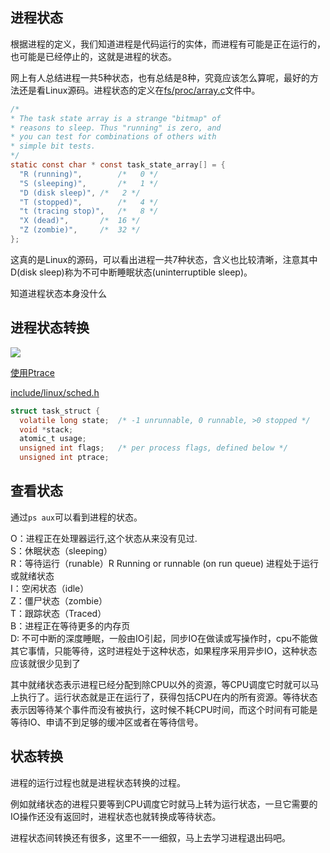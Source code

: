 
## 进程状态

根据进程的定义，我们知道进程是代码运行的实体，而进程有可能是正在运行的，也可能是已经停止的，这就是进程的状态。

网上有人总结进程一共5种状态，也有总结是8种，究竟应该怎么算呢，最好的方法还是看Linux源码。进程状态的定义在[fs/proc/array.c](https://github.com/torvalds/linux/blob/b6da0076bab5a12afb19312ffee41c95490af2a0/fs/proc/array.c)文件中。

```c
/*
* The task state array is a strange "bitmap" of
* reasons to sleep. Thus "running" is zero, and
* you can test for combinations of others with
* simple bit tests.
*/
static const char * const task_state_array[] = {
  "R (running)",		/*   0 */
  "S (sleeping)",		/*   1 */
  "D (disk sleep)",	/*   2 */
  "T (stopped)",		/*   4 */
  "t (tracing stop)",	/*   8 */
  "X (dead)",		/*  16 */
  "Z (zombie)",		/*  32 */
};
```

这真的是Linux的源码，可以看出进程一共7种状态，含义也比较清晰，注意其中D(disk sleep)称为不可中断睡眠状态(uninterruptible sleep)。

知道进程状态本身没什么

## 进程状态转换

![](image/status_transform.svg)


[使用Ptrace](https://idea.popcount.org/2012-12-11-linux-process-states/)

[include/linux/sched.h](https://github.com/torvalds/linux/blob/master/include%2Flinux%2Fsched.h)



```c
struct task_struct {
  volatile long state;	/* -1 unrunnable, 0 runnable, >0 stopped */
  void *stack;
  atomic_t usage;
  unsigned int flags;	/* per process flags, defined below */
  unsigned int ptrace;
```

## 查看状态

通过`ps aux`可以看到进程的状态。

O：进程正在处理器运行,这个状态从来没有见过.  
S：休眠状态（sleeping）  
R：等待运行（runable）R Running or runnable (on run queue) 进程处于运行或就绪状态  
I：空闲状态（idle）  
Z：僵尸状态（zombie）  
T：跟踪状态（Traced）  
B：进程正在等待更多的内存页  
D: 不可中断的深度睡眠，一般由IO引起，同步IO在做读或写操作时，cpu不能做其它事情，只能等待，这时进程处于这种状态，如果程序采用异步IO，这种状态应该就很少见到了  


其中就绪状态表示进程已经分配到除CPU以外的资源，等CPU调度它时就可以马上执行了。运行状态就是正在运行了，获得包括CPU在内的所有资源。等待状态表示因等待某个事件而没有被执行，这时候不耗CPU时间，而这个时间有可能是等待IO、申请不到足够的缓冲区或者在等待信号。

## 状态转换

进程的运行过程也就是进程状态转换的过程。

例如就绪状态的进程只要等到CPU调度它时就马上转为运行状态，一旦它需要的IO操作还没有返回时，进程状态也就转换成等待状态。

进程状态间转换还有很多，这里不一一细叙，马上去学习进程退出码吧。
